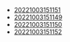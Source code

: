 - [20221003151151](/zet/20221003151151/README.md)
- [20221003151149](/zet/20221003151149/README.md)
- [20221003151150](/zet/20221003151150/README.md)
- [20221003151152](/zet/20221003151152/README.md)
